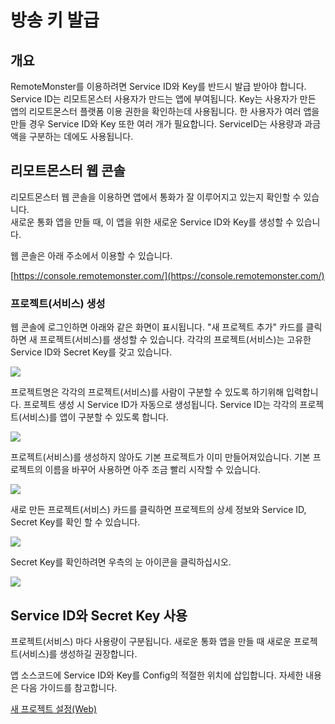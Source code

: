 # 방송 키 발급

## 개요

RemoteMonster를 이용하려면 Service ID와 Key를 반드시 발급 받아야 합니다. Service ID는 리모트몬스터 사용자가 만드는 앱에 부여됩니다. Key는 사용자가 만든 앱의 리모트몬스터 플랫폼 이용 권한을 확인하는데 사용됩니다. 한 사용자가 여러 앱을 만들 경우 Service ID와 Key 또한 여러 개가 필요합니다. ServiceID는 사용량과 과금액을 구분하는 데에도 사용됩니다.

## 리모트몬스터 웹 콘솔

리모트몬스터 웹 콘솔을 이용하면 앱에서 통화가 잘 이루어지고 있는지 확인할 수 있습니다.  
새로운 통화 앱을 만들 때, 이 앱을 위한 새로운 Service ID와 Key를 생성할 수 있습니다.

웹 콘솔은 아래 주소에서 이용할 수 있습니다.

[https://console.remotemonster.com/](https://console.remotemonster.com/)

### 프로젝트\(서비스\) 생성

웹 콘솔에 로그인하면 아래와 같은 화면이 표시됩니다. "새 프로젝트 추가" 카드를 클릭하면 새 프로젝트\(서비스\)를 생성할 수 있습니다. 각각의 프로젝트\(서비스\)는 고유한 Service ID와 Secret Key를 갖고 있습니다.

![](../.gitbook/assets/image-7.png)

프로젝트명은 각각의 프로젝트\(서비스\)를 사람이 구분할 수 있도록 하기위해 입력합니다. 프로젝트 생성 시 Service ID가 자동으로 생성됩니다. Service ID는 각각의 프로젝트\(서비스\)를 앱이 구분할 수 있도록 합니다.

![](../.gitbook/assets/image-12.png)

프로젝트\(서비스\)를 생성하지 않아도 기본 프로젝트가 이미 만들어져있습니다. 기본 프로젝트의 이름을 바꾸어 사용하면 아주 조금 빨리 시작할 수 있습니다.

![](../.gitbook/assets/image-11.png)

새로 만든 프로젝트\(서비스\) 카드를 클릭하면 프로젝트의 상세 정보와 Service ID, Secret Key를 확인 할 수 있습니다.

![](../.gitbook/assets/image-3%20%281%29.png)

Secret Key를 확인하려면 우측의 눈 아이콘을 클릭하십시오.

![](../.gitbook/assets/image-4%20%281%29.png)

## Service ID와 Secret Key 사용

프로젝트\(서비스\) 마다 사용량이 구분됩니다. 새로운 통화 앱을 만들 때 새로운 프로젝트\(서비스\)를 생성하길 권장합니다.

앱 소스코드에 Service ID와 Key를 Config의 적절한 위치에 삽입합니다. 자세한 내용은 다음 가이드를 참고합니다.

[새 프로젝트 설정\(Web\)](new-project-web.md)

